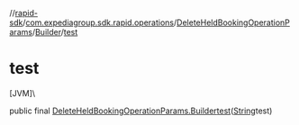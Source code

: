 //[rapid-sdk](../../../../index.md)/[com.expediagroup.sdk.rapid.operations](../../index.md)/[DeleteHeldBookingOperationParams](../index.md)/[Builder](index.md)/[test](test.md)

# test

[JVM]\

public final [DeleteHeldBookingOperationParams.Builder](index.md)[test](test.md)([String](https://docs.oracle.com/javase/8/docs/api/java/lang/String.html)test)
